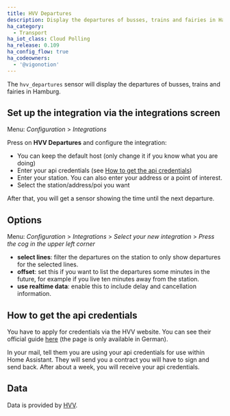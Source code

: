 ```yaml
---
title: HVV Departures
description: Display the departures of busses, trains and fairies in Hamburg within Home Assistant.
ha_category:
  - Transport
ha_iot_class: Cloud Polling
ha_release: 0.109
ha_config_flow: true
ha_codeowners:
  - '@vigonotion'
---
```


The `hvv_departures` sensor will display the departures of busses, trains and fairies in Hamburg.

## Set up the integration via the integrations screen

Menu: *Configuration* > *Integrations*

Press on **HVV Departures** and configure the integration:

* You can keep the default host (only change it if you know what you are doing)
* Enter your api credentials (see [How to get the api credentials](#how-to-get-the-api-credentials))
* Enter your station. You can also enter your address or a point of interest.
* Select the station/address/poi you want

After that, you will get a sensor showing the time until the next departure.

## Options

Menu: *Configuration* > *Integrations* > *Select your new integration* > *Press the cog in the upper left corner*

* **select lines**: filter the departures on the station to only show departures for the selected lines.
* **offset**: set this if you want to list the departures some minutes in the future, for example if you live ten minutes away from the station.
* **use realtime data**: enable this to include delay and cancellation information.


## How to get the api credentials

You have to apply for credentials via the HVV website. You can see their official guide [here](https://www.hvv.de/de/fahrplaene/abruf-fahrplaninfos/datenabruf) (the page is only available in German).

In your mail, tell them you are using your api credentials for use within Home Assistant. They will send you a contract you will have to sign and send back. After about a week, you will receive your api credentials.

## Data

Data is provided by [HVV](https://www.hvv.de/).
